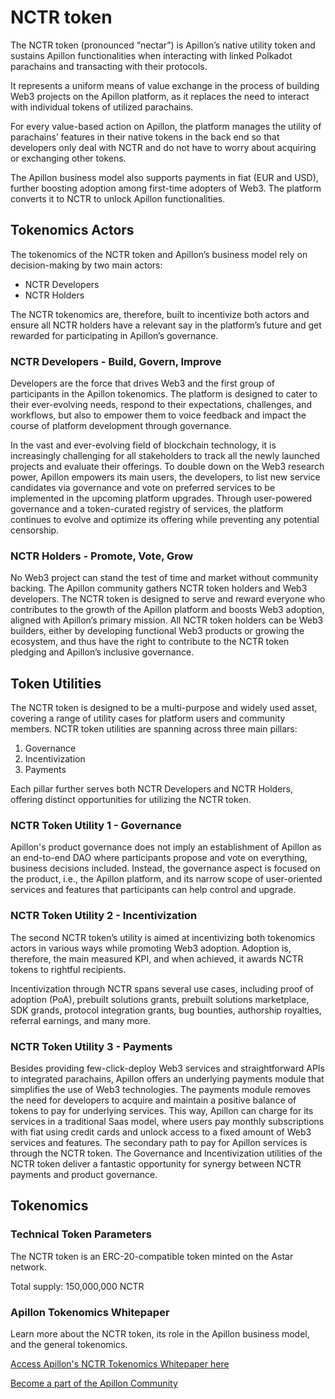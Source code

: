 # NCTR token

The NCTR token (pronounced “nectar”) is Apillon’s native utility token and sustains Apillon functionalities when interacting with linked Polkadot parachains and transacting with their protocols.

It represents a uniform means of value exchange in the process of building Web3 projects on the Apillon platform, as it replaces the need to interact with individual tokens of utilized parachains.

For every value-based action on Apillon, the platform manages the utility of parachains’ features in their native tokens in the back end so that developers only deal with NCTR and do not have to worry about acquiring or exchanging other tokens.

The Apillon business model also supports payments in fiat (EUR and USD), further boosting adoption among first-time adopters of Web3. The platform converts it to NCTR to unlock Apillon functionalities.

## Tokenomics Actors

The tokenomics of the NCTR token and Apillon’s business model rely on decision-making by two main actors:
* NCTR Developers
* NCTR Holders

The NCTR tokenomics are, therefore, built to incentivize both actors and ensure all NCTR holders have a relevant say in the platform’s future and get rewarded for participating in Apillon’s governance.

### NCTR Developers - Build, Govern, Improve

Developers are the force that drives Web3 and the first group of participants in the Apillon tokenomics. The platform is designed to cater to their ever-evolving needs, respond to their expectations, challenges, and workflows, but also to empower them to voice feedback and impact the course of platform development through governance.

In the vast and ever-evolving field of blockchain technology, it is increasingly challenging for all stakeholders to track all the newly launched projects and evaluate their offerings. To double down on the Web3 research power, Apillon empowers its main users, the developers, to list new service candidates via governance and vote on preferred services to be implemented in the upcoming platform upgrades.
Through user-powered governance and a token-curated registry of services, the platform continues to evolve and optimize its offering while preventing any potential censorship.

### NCTR Holders - Promote, Vote, Grow

No Web3 project can stand the test of time and market without community backing. The Apillon community gathers NCTR token holders and Web3 developers.
The NCTR token is designed to serve and reward everyone who contributes to the growth of the Apillon platform and boosts Web3 adoption, aligned with Apillon’s primary mission.
All NCTR token holders can be Web3 builders, either by developing functional Web3 products or growing the ecosystem, and thus have the right to contribute to the NCTR token pledging and Apillon’s inclusive governance.

## Token Utilities

The NCTR token is designed to be a multi-purpose and widely used asset, covering a range of utility cases for platform users and community members.
NCTR token utilities are spanning across three main pillars:
1. Governance
2. Incentivization
3. Payments

Each pillar further serves both NCTR Developers and NCTR Holders, offering distinct opportunities for utilizing the NCTR token.

### NCTR Token Utility 1 - Governance

Apillon's product governance does not imply an establishment of Apillon as an end-to-end DAO where participants propose and vote on everything, business decisions included.
Instead, the governance aspect is focused on the product, i.e., the Apillon platform, and its narrow scope of user-oriented services and features that participants can help control and upgrade.

### NCTR Token Utility 2 - Incentivization

The second NCTR token’s utility is aimed at incentivizing both tokenomics actors in various ways while promoting Web3 adoption. Adoption is, therefore, the main measured KPI, and when achieved, it awards NCTR tokens to rightful recipients.

Incentivization through NCTR spans several use cases, including proof of adoption (PoA), prebuilt solutions grants, prebuilt solutions marketplace, SDK grands, protocol integration grants, bug bounties, authorship royalties, referral earnings, and many more.

### NCTR Token Utility 3 - Payments

Besides providing few-click-deploy Web3 services and straightforward APIs to integrated parachains, Apillon offers an underlying payments module that simplifies the use of Web3 technologies.
The payments module removes the need for developers to acquire and maintain a positive balance of tokens to pay for underlying services. This way, Apillon can charge for its services in a traditional Saas model, where users pay monthly subscriptions with fiat using credit cards and unlock access to a fixed amount of Web3 services and features.
The secondary path to pay for Apillon services is through the NCTR token.
The Governance and Incentivization utilities of the NCTR token deliver a fantastic opportunity for synergy between NCTR payments and product governance.

## Tokenomics

### Technical Token Parameters

The NCTR token is an ERC-20-compatible token minted on the Astar network.

Total supply: 150,000,000 NCTR

### Apillon Tokenomics Whitepaper

Learn more about the NCTR token, its role in the Apillon business model, and the general tokenomics.

[Access Apillon's NCTR Tokenomics Whitepaper here](https://k2k4r8lq6jzzcp7q2sjt5jhuuyjnb7y1nlfase5zepjzxwjttbxp8wp9.ipns.nectarnode.io/?token=eyJhbGciOiJIUzI1NiIsInR5cCI6IkpXVCJ9.eyJjaWQiOiJrMms0cjhscTZqenpjcDdxMnNqdDVqaHV1eWpuYjd5MW5sZmFzZTV6ZXBqenh3anR0YnhwOHdwOSIsInByb2plY3RfdXVpZCI6IjI4N2JkZmM3LTUwMzgtNDAzNi1iMzgzLWFjMzk5ZjBkZTdiMSIsImlhdCI6MTcwOTI5ODQ4OCwic3ViIjoiSVBGUy10b2tlbiJ9.GoxuuxoRGOIsEtgdumzPFhKWcGJufvW0KXeBeFlnjCo)

[Become a part of the Apillon Community](https://discord.gg/yX3gTw36C4)

